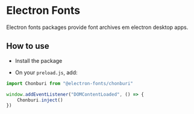 # Electron Fonts

Electron fonts packages provide font archives em electron desktop apps.

## How to use

* Install the package

* On your `preload.js`, add:

```ts
import Chonburi from "@electron-fonts/chonburi"

window.addEventListener("DOMContentLoaded", () => {
    Chonburi.inject()
})
```